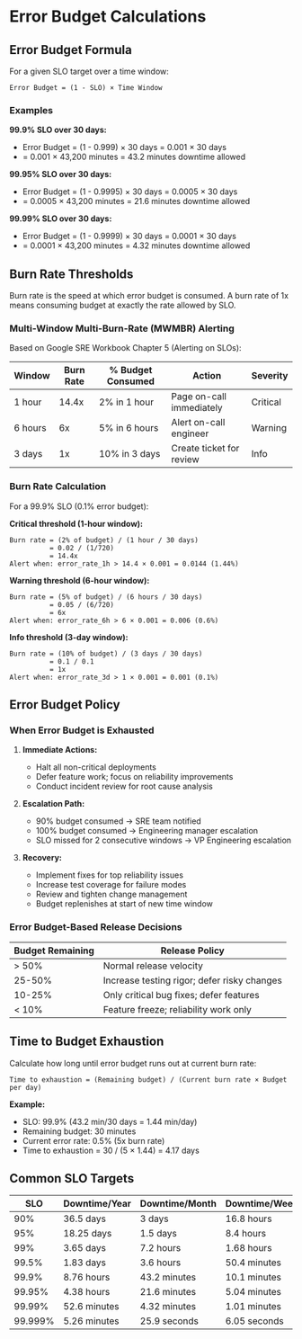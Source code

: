 # Error Budget Calculations

## Error Budget Formula

For a given SLO target over a time window:

```
Error Budget = (1 - SLO) × Time Window
```

### Examples

**99.9% SLO over 30 days:**
- Error Budget = (1 - 0.999) × 30 days = 0.001 × 30 days
- = 0.001 × 43,200 minutes = 43.2 minutes downtime allowed

**99.95% SLO over 30 days:**
- Error Budget = (1 - 0.9995) × 30 days = 0.0005 × 30 days
- = 0.0005 × 43,200 minutes = 21.6 minutes downtime allowed

**99.99% SLO over 30 days:**
- Error Budget = (1 - 0.9999) × 30 days = 0.0001 × 30 days
- = 0.0001 × 43,200 minutes = 4.32 minutes downtime allowed

## Burn Rate Thresholds

Burn rate is the speed at which error budget is consumed. A burn rate of 1x means consuming budget at exactly the rate allowed by SLO.

### Multi-Window Multi-Burn-Rate (MWMBR) Alerting

Based on Google SRE Workbook Chapter 5 (Alerting on SLOs):

| Window | Burn Rate | % Budget Consumed | Action | Severity |
|--------|-----------|-------------------|--------|----------|
| 1 hour | 14.4x | 2% in 1 hour | Page on-call immediately | Critical |
| 6 hours | 6x | 5% in 6 hours | Alert on-call engineer | Warning |
| 3 days | 1x | 10% in 3 days | Create ticket for review | Info |

### Burn Rate Calculation

For a 99.9% SLO (0.1% error budget):

**Critical threshold (1-hour window):**
```
Burn rate = (2% of budget) / (1 hour / 30 days)
          = 0.02 / (1/720)
          = 14.4x
Alert when: error_rate_1h > 14.4 × 0.001 = 0.0144 (1.44%)
```

**Warning threshold (6-hour window):**
```
Burn rate = (5% of budget) / (6 hours / 30 days)
          = 0.05 / (6/720)
          = 6x
Alert when: error_rate_6h > 6 × 0.001 = 0.006 (0.6%)
```

**Info threshold (3-day window):**
```
Burn rate = (10% of budget) / (3 days / 30 days)
          = 0.1 / 0.1
          = 1x
Alert when: error_rate_3d > 1 × 0.001 = 0.001 (0.1%)
```

## Error Budget Policy

### When Error Budget is Exhausted

1. **Immediate Actions:**
   - Halt all non-critical deployments
   - Defer feature work; focus on reliability improvements
   - Conduct incident review for root cause analysis

2. **Escalation Path:**
   - 90% budget consumed → SRE team notified
   - 100% budget consumed → Engineering manager escalation
   - SLO missed for 2 consecutive windows → VP Engineering escalation

3. **Recovery:**
   - Implement fixes for top reliability issues
   - Increase test coverage for failure modes
   - Review and tighten change management
   - Budget replenishes at start of new time window

### Error Budget-Based Release Decisions

| Budget Remaining | Release Policy |
|------------------|----------------|
| > 50% | Normal release velocity |
| 25-50% | Increase testing rigor; defer risky changes |
| 10-25% | Only critical bug fixes; defer features |
| < 10% | Feature freeze; reliability work only |

## Time to Budget Exhaustion

Calculate how long until error budget runs out at current burn rate:

```
Time to exhaustion = (Remaining budget) / (Current burn rate × Budget per day)
```

**Example:**
- SLO: 99.9% (43.2 min/30 days = 1.44 min/day)
- Remaining budget: 30 minutes
- Current error rate: 0.5% (5x burn rate)
- Time to exhaustion = 30 / (5 × 1.44) = 4.17 days

## Common SLO Targets

| SLO | Downtime/Year | Downtime/Month | Downtime/Week |
|-----|---------------|----------------|---------------|
| 90% | 36.5 days | 3 days | 16.8 hours |
| 95% | 18.25 days | 1.5 days | 8.4 hours |
| 99% | 3.65 days | 7.2 hours | 1.68 hours |
| 99.5% | 1.83 days | 3.6 hours | 50.4 minutes |
| 99.9% | 8.76 hours | 43.2 minutes | 10.1 minutes |
| 99.95% | 4.38 hours | 21.6 minutes | 5.04 minutes |
| 99.99% | 52.6 minutes | 4.32 minutes | 1.01 minutes |
| 99.999% | 5.26 minutes | 25.9 seconds | 6.05 seconds |
